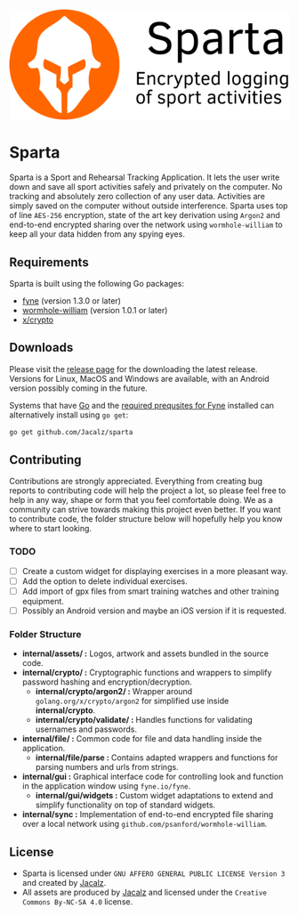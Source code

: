 <p align="center">
  <br /><img
    src="internal/assets/sparta-card-readme.png"
    alt="Sparta – Sport and Rehearsal Tracking Application"
  />
</p>

# Sparta

Sparta is a Sport and Rehearsal Tracking Application. It lets the user write down and save all sport activities safely and privately on the computer. No tracking and absolutely zero collection of any user data. Activities are simply saved on the computer without outside interference. Sparta uses top of line `AES-256` encryption, state of the art key derivation using `Argon2` and end-to-end encrypted sharing over the network using `wormhole-william` to keep all your data hidden from any spying eyes.

## Requirements

Sparta is built using the following Go packages:

- [fyne](https://github.com/fyne-io/fyne) (version 1.3.0 or later)
- [wormhole-william](https://github.com/psanford/wormhole-william) (version 1.0.1 or later)
- [x/crypto](https://golang.org/x/crypto)

## Downloads

Please visit the [release page](https://github.com/Jacalz/sparta/releases) for the downloading the latest release.
Versions for Linux, MacOS and Windows are available, with an Android version possibly coming in the future.

Systems that have [Go](https://golang.org) and the [required prequsites for Fyne](https://fyne.io/develop/) installed can alternatively install using `go get`:
```bash
go get github.com/Jacalz/sparta
```

## Contributing

Contributions are strongly appreciated. Everything from creating bug reports to contributing code will help the project a lot, so please feel free to help in any way, shape or form that you feel comfortable doing. We as a community can strive towards making this project even better. If you want to contribute code, the folder structure below will hopefully help you know where to start looking.

### TODO
- [ ] Create a custom widget for displaying exercises in a more pleasant way.
- [ ] Add the option to delete individual exercises.
- [ ] Add import of gpx files from smart training watches and other training equipment.
- [ ] Possibly an Android version and maybe an iOS version if it is requested.

### Folder Structure
- **internal/assets/ :** Logos, artwork and assets bundled in the source code.
- **internal/crypto/ :** Cryptographic functions and wrappers to simplify password hashing and encryption/decryption.
  - **internal/crypto/argon2/ :** Wrapper around `golang.org/x/crypto/argon2` for simplified use inside **internal/crypto**.
  - **internal/crypto/validate/ :** Handles functions for validating usernames and passwords.
- **internal/file/ :** Common code for file and data handling inside the application.
  - **internal/file/parse :** Contains adapted wrappers and functions for parsing numbers and urls from strings.
- **internal/gui :** Graphical interface code for controlling look and function in the application window using `fyne.io/fyne`.
  - **internal/gui/widgets :** Custom widget adaptations to extend and simplify functionality on top of standard widgets.
- **internal/sync :** Implementation of end-to-end encrypted file sharing over a local network using `github.com/psanford/wormhole-william`.
  
## License
- Sparta is licensed under `GNU AFFERO GENERAL PUBLIC LICENSE Version 3` and created by [Jacalz](https://github.com/jacalz).
- All assets are produced by [Jacalz](https://github.com/jacalz) and licensed under the `Creative Commons By-NC-SA 4.0` license.
